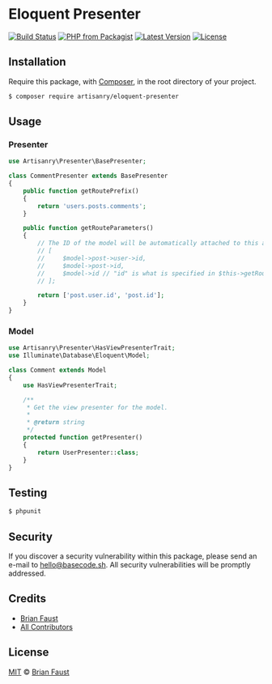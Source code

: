# Eloquent Presenter

[![Build Status](https://img.shields.io/travis/artisanry/Eloquent-Presenter/master.svg?style=flat-square)](https://travis-ci.org/artisanry/Eloquent-Presenter)
[![PHP from Packagist](https://img.shields.io/packagist/php-v/artisanry/eloquent-presenter.svg?style=flat-square)]()
[![Latest Version](https://img.shields.io/github/release/artisanry/Eloquent-Presenter.svg?style=flat-square)](https://github.com/artisanry/Eloquent-Presenter/releases)
[![License](https://img.shields.io/packagist/l/artisanry/Eloquent-Presenter.svg?style=flat-square)](https://packagist.org/packages/artisanry/Eloquent-Presenter)

## Installation

Require this package, with [Composer](https://getcomposer.org/), in the root directory of your project.

``` bash
$ composer require artisanry/eloquent-presenter
```

## Usage

### Presenter
``` php
use Artisanry\Presenter\BasePresenter;

class CommentPresenter extends BasePresenter
{
    public function getRoutePrefix()
    {
        return 'users.posts.comments';
    }

    public function getRouteParameters()
    {
        // The ID of the model will be automatically attached to this array at the end
        // [
        //     $model->post->user->id,
        //     $model->post->id,
        //     $model->id // "id" is what is specified in $this->getRouteKeyName()
        // ];

        return ['post.user.id', 'post.id'];
    }
}
```

### Model
```php
use Artisanry\Presenter\HasViewPresenterTrait;
use Illuminate\Database\Eloquent\Model;

class Comment extends Model
{
    use HasViewPresenterTrait;

    /**
     * Get the view presenter for the model.
     *
     * @return string
     */
    protected function getPresenter()
    {
        return UserPresenter::class;
    }
}
```

## Testing

``` bash
$ phpunit
```

## Security

If you discover a security vulnerability within this package, please send an e-mail to hello@basecode.sh. All security vulnerabilities will be promptly addressed.

## Credits

- [Brian Faust](https://github.com/faustbrian)
- [All Contributors](../../contributors)

## License

[MIT](LICENSE) © [Brian Faust](https://basecode.sh)
